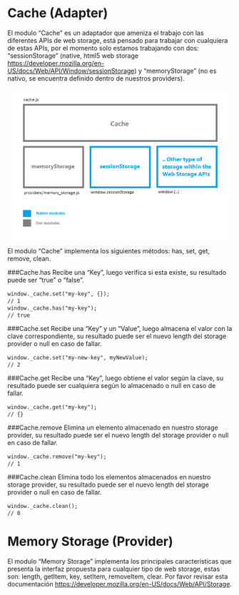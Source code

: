 Cache (Adapter)
===============

El modulo “Cache” es un adaptador que ameniza el trabajo con las diferentes APIs de web storage, está pensado para trabajar con cualquiera de estas APIs, por el momento solo estamos trabajando con dos:  “sessionStorage” (native, html5 web storage https://developer.mozilla.org/en-US/docs/Web/API/Window/sessionStorage) y “memoryStorage” (no es nativo, se encuentra definido dentro de nuestros providers).

![Diagram.](./screenshots/diagram.png)

El modulo “Cache” implementa los siguientes métodos: has, set, get, remove, clean.
 
###Cache.has
Recibe una “Key”, luego verifica si esta existe, su resultado puede ser “true” o “false”.
```
window._cache.set("my-key", {});
// 1
window._cache.has("my-key");
// true
```

###Cache.set
Recibe una “Key” y un “Value”, luego almacena el valor con la clave correspondiente, su resultado puede ser el nuevo length del storage provider o null en caso de fallar.
```
window._cache.set("my-new-key", myNewValue);
// 2
```

###Cache.get 
Recibe una “Key”,  luego obtiene el valor según la clave, su resultado puede ser cualquiera según lo almacenado o null en caso de fallar. 
```
window._cache.get("my-key");
// {}
```

###Cache.remove 
Elimina un elemento almacenado en nuestro storage provider, su resultado puede ser el nuevo length del storage provider o null en caso de fallar.
```
window._cache.remove("my-key");
// 1
```

###Cache.clean 
Elimina todo los elementos almacenados en nuestro storage provider, su resultado puede ser el nuevo length del storage provider o null en caso de fallar.
```
window._cache.clean();
// 0
```

Memory Storage (Provider)
=========================

El modulo “Memory Storage” implementa los principales características que presenta la interfaz propuesta para cualquier tipo de web storage, estas son: length, getItem, key, setItem, removeItem, clear. Por favor revisar esta documentación https://developer.mozilla.org/en-US/docs/Web/API/Storage.